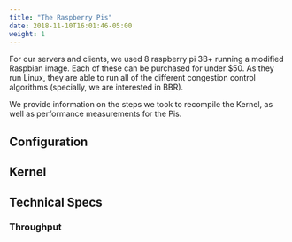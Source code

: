 ```yaml
---
title: "The Raspberry Pis"
date: 2018-11-10T16:01:46-05:00
weight: 1
---
```


For our servers and clients, we used 8 raspberry pi 3B+ running a modified Raspbian image. Each of these can be purchased for under $50. As they run Linux, they are able to run all of the different congestion control algorithms (specially, we are interested in BBR). 

We provide information on the steps we took to recompile the Kernel, as well as performance measurements for the Pis.

<!--more-->


## Configuration

## Kernel 

## Technical Specs

### Throughput